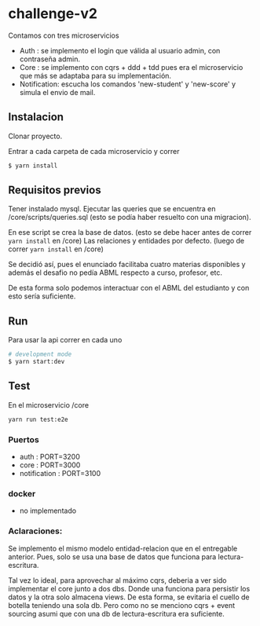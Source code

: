 # challenge-v2

Contamos con tres microservicios
- Auth : se implemento el login que válida al usuario admin, con contraseña admin.
- Core : se implemento con cqrs + ddd + tdd pues era el microservicio que más se adaptaba para su implementación. 
- Notification: escucha los comandos 'new-student' y 'new-score' y simula el envio de mail.

## Instalacion

Clonar proyecto.

Entrar a cada carpeta de cada microservicio y correr

```bash
$ yarn install
```
## Requisitos previos
Tener instalado mysql.
Ejecutar las queries que se encuentra en /core/scripts/queries.sql
(esto se podía haber resuelto con una migracion).

En ese script se crea la base de datos. (esto se debe hacer antes de correr `yarn install` en /core)
Las relaciones y entidades por defecto. (luego de correr `yarn install` en /core)

Se decidió así, pues el enunciado facilitaba cuatro materias disponibles y además el desafio no pedía ABML respecto a curso, profesor, etc.

De esta forma solo podemos interactuar con el ABML del estudianto y con esto sería suficiente.

## Run

Para usar la api correr en cada uno
```bash
# development mode
$ yarn start:dev
```

## Test
En el microservicio /core
```bash
yarn run test:e2e
```

### Puertos
- auth : PORT=3200
- core : PORT=3000
- notification : PORT=3100


### docker 
- no implementado

### Aclaraciones:
Se implemento el mismo modelo entidad-relacion que en el entregable anterior. Pues, solo se usa una base de datos que funciona para lectura-escritura. 

Tal vez lo ideal, para aprovechar al máximo cqrs, deberia a ver sido implementar el core junto a dos dbs. Donde una funciona para persistir los datos y la otra solo almacena views. De esta forma, se evitaria el cuello de botella teniendo una sola db. Pero como no se menciono cqrs + event sourcing asumi que con una db de lectura-escritura era suficiente.